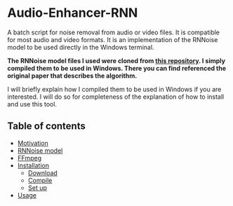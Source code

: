 # Audio-Enhancer-RNN
A batch script for noise removal from audio or video files. It is compatible for most audio and video formats. It is an implementation of the RNNoise model to be used directly in the Windows terminal.

**The RNNoise model files I used were cloned from [this repository](https://gitlab.xiph.org/xiph/rnnoise). I simply compiled them to be used in Windows. There you can find referenced the original paper that describes the algorithm.**

I will briefly explain how I compiled them to be used in Windows if you are interested. I will do so for completeness of the explanation of how to install and use this tool.

## Table of contents
- [Motivation]()
- [RNNoise model]()
- [FFmpeg]()
- [Installation]()
    - [Download]()
    - [Compile]()
    - [Set up]()
- [Usage]()